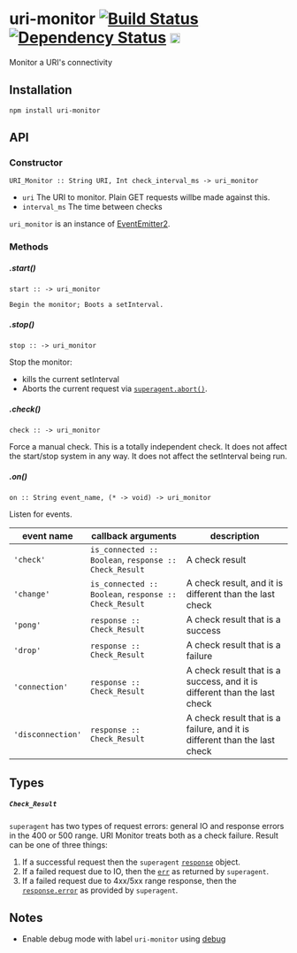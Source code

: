 # uri-monitor [![Build Status](https://travis-ci.org/jasonkuhrt/uri-monitor.png)](https://travis-ci.org/jasonkuhrt/uri-monitor) [![Dependency Status](https://gemnasium.com/jasonkuhrt/uri-monitor.png)](https://gemnasium.com/jasonkuhrt/uri-monitor) <a href="http://badge.fury.io/js/uri-monitor"><img src="https://badge.fury.io/js/uri-monitor@2x.png" alt="NPM version" height="18"></a>
  Monitor a URI's connectivity


## Installation
```
npm install uri-monitor
```


## API

### Constructor

    URI_Monitor :: String URI, Int check_interval_ms -> uri_monitor

- `uri` The URI to monitor. Plain GET requests willbe made against this.
- `interval_ms` The time between checks

`uri_monitor` is an instance of [EventEmitter2](https://github.com/asyncly/EventEmitter2).


### Methods

##### .start()
    start :: -> uri_monitor

    Begin the monitor; Boots a setInterval.

##### .stop()
    stop :: -> uri_monitor

Stop the monitor:
  - kills the current setInterval
  - Aborts the current request via [`superagent.abort()`](http://visionmedia.github.io/superagent/#aborting-requests).

##### .check()
    check :: -> uri_monitor
Force a manual check. This is a totally independent check. It does not affect the start/stop system in any way. It does not affect the setInterval being run.

##### .on()
    on :: String event_name, (* -> void) -> uri_monitor

Listen for events.

event name | callback arguments | description
-----------|--------------------|-----------------------------------
`'check'`  | `is_connected :: Boolean`, `response :: Check_Result` | A check result
`'change'` | `is_connected :: Boolean`, `response :: Check_Result` | A check result, and it is different than the last check
`'pong'`            | `response :: Check_Result` | A check result that is a success
`'drop'`            | `response :: Check_Result` | A check result that is a failure
`'connection'`      | `response :: Check_Result` | A check result that is a success, and it is different than the last check
`'disconnection'`   | `response :: Check_Result` | A check result that is a failure, and it is different than the last check

## Types

##### `Check_Result`

`superagent` has two types of request errors: general IO and response errors in the 400 or 500 range. URI Monitor treats both as a check failure. Result can be one of three things:

1. If a successful request then the `superagent` [`response`](http://visionmedia.github.io/superagent/#response-properties) object.
2. If a failed request due to IO, then the [`err`](http://visionmedia.github.io/superagent/#error-handling) as returned by `superagent`.
3. If a failed request due to 4xx/5xx range response, then the [`response.error`](http://visionmedia.github.io/superagent/#error-handling) as provided by `superagent`.

## Notes

  - Enable debug mode with label `uri-monitor` using [debug](https://github.com/visionmedia/debug)
